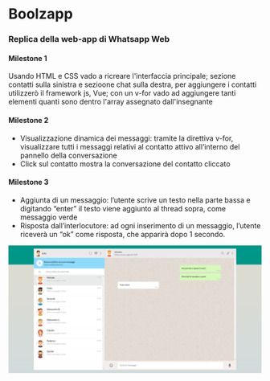 # Boolzapp

### Replica della web-app di Whatsapp Web

#### Milestone 1

Usando HTML e CSS vado a ricreare l'interfaccia principale;
sezione contatti sulla sinistra e sezioone chat sulla destra, per aggiungere i contatti utilizzerò il framework js, Vue; con un v-for vado ad aggiungere tanti elementi quanti sono dentro l'array assegnato dall'insegnante

#### Milestone 2

- Visualizzazione dinamica dei messaggi: tramite la direttiva v-for, visualizzare tutti i messaggi relativi al contatto attivo all’interno del pannello della conversazione
- Click sul contatto mostra la conversazione del contatto cliccato

#### Milestone 3

- Aggiunta di un messaggio: l’utente scrive un testo nella parte bassa e digitando “enter” il testo viene aggiunto al thread sopra, come messaggio verde
- Risposta dall’interlocutore: ad ogni inserimento di un messaggio, l’utente riceverà un “ok” come risposta, che apparirà dopo 1 secondo.

![screenshot](/img/Boolzapp-screenshot.png)

